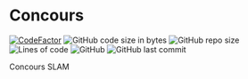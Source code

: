 # Concours 
[![CodeFactor](https://www.codefactor.io/repository/github/rushulyte/concours/badge)](https://www.codefactor.io/repository/github/rushulyte/concours)
![GitHub code size in bytes](https://img.shields.io/github/languages/code-size/corentin384/bday-reminder)
![GitHub repo size](https://img.shields.io/github/repo-size/corentin384/bday-reminder)
![Lines of code](https://img.shields.io/tokei/lines/github/corentin384/bday-reminder)
![GitHub](https://img.shields.io/github/license/corentin384/bday-reminder)
![GitHub last commit](https://img.shields.io/github/last-commit/corentin384/bday-reminder)

Concours SLAM
